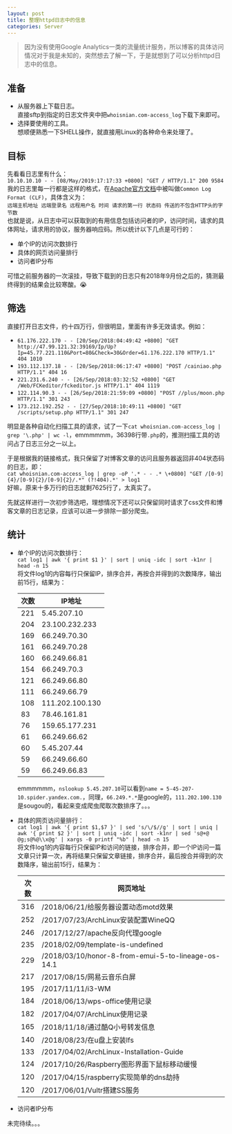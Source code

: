 ```yaml
---
layout: post
title: 整理httpd日志中的信息
categories: Server
---
```


> 因为没有使用Google Analytics一类的流量统计服务，所以博客的具体访问情况对于我是未知的，突然想去了解一下，于是就想到了可以分析httpd日志中的信息。

<!-- more -->

## 准备
* 从服务器上下载日志。  
  直接sftp到指定的日志文件夹中把`whoisnian.com-access_log`下载下来即可。  
* 选择要使用的工具。  
  想顺便熟悉一下SHELL操作，就直接用Linux的各种命令来处理了。

## 目标  
先看看日志里有什么：  
`10.10.10.10 - - [08/May/2019:17:17:33 +0800] "GET / HTTP/1.1" 200 9584`  
我的日志里每一行都是这样的格式，在[Apache官方文档](https://httpd.apache.org/docs/current/mod/mod_log_config.html)中被叫做`Common Log Format (CLF)`，具体含义为：  
`远端主机地址 远端登录名 远程用户名 时间 请求的第一行 状态码 传送的不包含HTTP头的字节数`  
也就是说，从日志中可以获取到的有用信息包括访问者的IP，访问时间，请求的具体网址，请求用的协议，服务器响应码。所以统计以下几点是可行的：  
* 单个IP的访问次数排行
* 具体的网页访问量排行
* 访问者IP分布

可惜之前服务器的一次滚挂，导致下载到的日志只有2018年9月份之后的，猜测最终得到的结果会比较寒酸。😭  

## 筛选
直接打开日志文件，约十四万行，但很明显，里面有许多无效请求。例如：  
* `61.176.222.170 - - [20/Sep/2018:04:49:42 +0800] "GET http://47.99.121.32:39169/Ip/Up?Ip=45.77.221.110&Port=80&Check=30&Order=61.176.222.170 HTTP/1.1" 404 1010`  
* `193.112.137.18 - - [20/Sep/2018:06:17:47 +0800] "POST /cainiao.php HTTP/1.1" 404 16`  
* `221.231.6.240 - - [26/Sep/2018:03:32:52 +0800] "GET /Web/FCKeditor/fckeditor.js HTTP/1.1" 404 1119`  
* `122.114.90.3 - - [26/Sep/2018:21:59:09 +0800] "POST //plus/moon.php HTTP/1.1" 301 243`  
* `173.212.192.252 - - [27/Sep/2018:10:49:11 +0800] "GET /scripts/setup.php HTTP/1.1" 301 247`  

明显是各种自动化扫描工具的请求，试了一下`cat whoisnian.com-access_log | grep '\.php' | wc -l`，emmmmmm，36398行带`.php`的，推测扫描工具的访问占了日志三分之一以上。  

于是根据我的链接格式，我只保留了对博客文章的访问且服务器返回非404状态码的日志，即：  
`cat whoisnian.com-access_log | grep -oP '.* - - .* \+0800] "GET /[0-9]{4}/[0-9]{2}/[0-9]{2}/.*" (?!404).*' > log1`  
好嘛，原来十多万行的日志就剩7625行了，太真实了。  

先就这样进行一次初步筛选吧，理想情况下还可以只保留同时请求了css文件和博客文章的日志记录，应该可以进一步排除一部分爬虫。  

## 统计
* 单个IP的访问次数排行：  
  `cat log1 | awk '{ print $1 }' | sort | uniq -idc | sort -k1nr | head -n 15`  
  将文件log1的内容每行只保留IP，排序合并，再按合并得到的次数降序，输出前15行，结果为：  
  
  次数| IP地址
  ----|----
  221 | 5.45.207.10
  204 | 23.100.232.233
  169 | 66.249.70.30
  161 | 66.249.70.28
  160 | 66.249.66.81
  154 | 66.249.70.3
  121 | 66.249.66.80
  111 | 66.249.66.79
  108 | 111.202.100.130
  83 | 78.46.161.81
  76 | 159.65.177.231
  61 | 66.249.66.62
  60 | 5.45.207.44
  59 | 66.249.66.60
  59 | 66.249.66.83

  emmmmmm，`nslookup 5.45.207.10`可以看到`name = 5-45-207-10.spider.yandex.com.`，同理，`66.249.*.*`是google的，`111.202.100.130`是sougou的，看起来变成爬虫爬取次数排序了。。。

* 具体的网页访问量排行：  
  `cat log1 | awk '{ print $1,$7 }' | sed 's/\/$//g' | sort | uniq | awk '{ print $2 }' | sort | uniq -idc | sort -k1nr | sed 's@+@ @g;s@%@\\x@g' | xargs -0 printf "%b" | head -n 15`  
  将文件log1的内容每行只保留IP和访问的链接，排序合并，即一个IP访问一篇文章只计算一次，再将结果只保留文章链接，排序合并，最后按合并得到的次数降序，输出前15行，结果为：  

  次数| 网页地址
  ----|----
  316 | /2018/06/21/给服务器设置动态motd效果
  252 | /2017/07/23/ArchLinux安装配置WineQQ
  246 | /2017/12/27/apache反向代理google
  235 | /2018/02/09/template-is-undefined
  229 | /2018/03/10/honor-8-from-emui-5-to-lineage-os-14.1
  217 | /2017/08/15/网易云音乐白屏
  195 | /2017/11/11/i3-WM
  184 | /2018/06/13/wps-office使用记录
  182 | /2017/04/07/ArchLinux使用记录
  165 | /2018/11/18/通过酷Q小号转发信息
  140 | /2018/08/23/在u盘上安装lfs
  133 | /2017/04/02/ArchLinux-Installation-Guide
  124 | /2017/10/26/Raspberry图形界面下鼠标移动缓慢
  120 | /2017/04/15/raspberry实现简单的dns劫持
  120 | /2017/06/01/Vultr搭建SS服务

* 访问者IP分布

未完待续。。。
